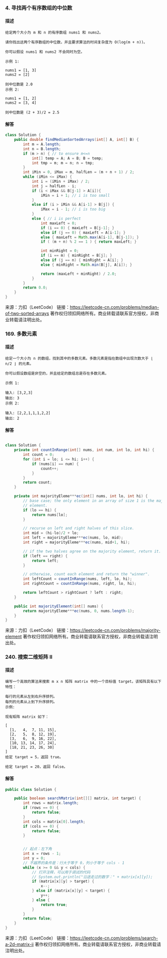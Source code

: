 ### 4. 寻找两个有序数组的中位数
#### 描述
    给定两个大小为 m 和 n 的有序数组 nums1 和 nums2。
    
    请你找出这两个有序数组的中位数，并且要求算法的时间复杂度为 O(log(m + n))。
    
    你可以假设 nums1 和 nums2 不会同时为空。
    
    示例 1:
    
    nums1 = [1, 3]
    nums2 = [2]
    
    则中位数是 2.0
    示例 2:
    
    nums1 = [1, 2]
    nums2 = [3, 4]
    
    则中位数是 (2 + 3)/2 = 2.5
#### 解答
```java
class Solution {
    public double findMedianSortedArrays(int[] A, int[] B) {
        int m = A.length;
        int n = B.length;
        if (m > n) { // to ensure m<=n
            int[] temp = A; A = B; B = temp;
            int tmp = m; m = n; n = tmp;
        }
        int iMin = 0, iMax = m, halfLen = (m + n + 1) / 2;
        while (iMin <= iMax) {
            int i = (iMin + iMax) / 2;
            int j = halfLen - i;
            if (i < iMax && B[j-1] > A[i]){
                iMin = i + 1; // i is too small
            }
            else if (i > iMin && A[i-1] > B[j]) {
                iMax = i - 1; // i is too big
            }
            else { // i is perfect
                int maxLeft = 0;
                if (i == 0) { maxLeft = B[j-1]; }
                else if (j == 0) { maxLeft = A[i-1]; }
                else { maxLeft = Math.max(A[i-1], B[j-1]); }
                if ( (m + n) % 2 == 1 ) { return maxLeft; }

                int minRight = 0;
                if (i == m) { minRight = B[j]; }
                else if (j == n) { minRight = A[i]; }
                else { minRight = Math.min(B[j], A[i]); }

                return (maxLeft + minRight) / 2.0;
            }
        }
        return 0.0;
    }
}

```
来源：力扣（LeetCode）
链接：https://leetcode-cn.com/problems/median-of-two-sorted-arrays
著作权归领扣网络所有。商业转载请联系官方授权，非商业转载请注明出处。


### 169. 多数元素
#### 描述
    给定一个大小为 n 的数组，找到其中的多数元素。多数元素是指在数组中出现次数大于 ⌊ n/2 ⌋ 的元素。
    
    你可以假设数组是非空的，并且给定的数组总是存在多数元素。
    
    示例 1:
    
    输入: [3,2,3]
    输出: 3
    示例 2:
    
    输入: [2,2,1,1,1,2,2]
    输出: 2
#### 解答
```java

class Solution {
    private int countInRange(int[] nums, int num, int lo, int hi) {
        int count = 0;
        for (int i = lo; i <= hi; i++) {
            if (nums[i] == num) {
                count++;
            }
        }
        return count;
    }

    private int majorityEleme***ec(int[] nums, int lo, int hi) {
        // base case; the only element in an array of size 1 is the majority
        // element.
        if (lo == hi) {
            return nums[lo];
        }

        // recurse on left and right halves of this slice.
        int mid = (hi-lo)/2 + lo;
        int left = majorityEleme***ec(nums, lo, mid);
        int right = majorityEleme***ec(nums, mid+1, hi);

        // if the two halves agree on the majority element, return it.
        if (left == right) {
            return left;
        }

        // otherwise, count each element and return the "winner".
        int leftCount = countInRange(nums, left, lo, hi);
        int rightCount = countInRange(nums, right, lo, hi);

        return leftCount > rightCount ? left : right;
    }

    public int majorityElement(int[] nums) {
        return majorityEleme***ec(nums, 0, nums.length-1);
    }
}

```
来源：力扣（LeetCode）
链接：https://leetcode-cn.com/problems/majority-element
著作权归领扣网络所有。商业转载请联系官方授权，非商业转载请注明出处。

### 240. 搜索二维矩阵 II
#### 描述
    编写一个高效的算法来搜索 m x n 矩阵 matrix 中的一个目标值 target。该矩阵具有以下特性：
    
    每行的元素从左到右升序排列。
    每列的元素从上到下升序排列。
    示例:
    
    现有矩阵 matrix 如下：
    
    [
      [1,   4,  7, 11, 15],
      [2,   5,  8, 12, 19],
      [3,   6,  9, 16, 22],
      [10, 13, 14, 17, 24],
      [18, 21, 23, 26, 30]
    ]
    给定 target = 5，返回 true。
    
    给定 target = 20，返回 false。
#### 解答
```java
public class Solution {

    public boolean searchMatrix(int[][] matrix, int target) {
        int rows = matrix.length;
        if (rows == 0) {
            return false;
        }
        int cols = matrix[0].length;
        if (cols == 0) {
            return false;
        }


        // 起点：左下角
        int x = rows - 1;
        int y = 0;
        // 不越界的条件是：行大于等于 0，列小于等于 cols - 1
        while (x >= 0 && y < cols) {
            // 打开注释，可以用于调试的代码
            // System.out.println("沿途走过的数字：" + matrix[x][y]);
            if (matrix[x][y] > target) {
                x--;
            } else if (matrix[x][y] < target) {
                y++;
            } else {
                return true;
            }
        }
        return false;
    }
}

```

来源：力扣（LeetCode）
链接：https://leetcode-cn.com/problems/search-a-2d-matrix-ii
著作权归领扣网络所有。商业转载请联系官方授权，非商业转载请注明出处。


